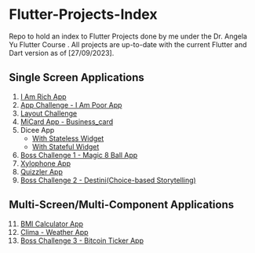 # Flutter-Projects-Index
Repo to hold an index to Flutter Projects done by me under the Dr. Angela Yu Flutter Course . All projects are up-to-date with the current Flutter and Dart version as of [27/09/2023].

## Single Screen Applications
1. [I Am Rich App](https://github.com/n-195/I_Am_Rich.git)
2. [App Challenge - I Am Poor App](https://github.com/n-195/i_am_poor.git)
3. [Layout Challenge](https://github.com/n-195/Layout-Challenge.git)
4. [MiCard App - Business_card](https://github.com/n-195/business_card.git)
5. Dicee App
   - [With Stateless Widget](https://github.com/n-195/dicee.git)
   - [With Stateful Widget](https://github.com/n-195/dice.git)
6. [Boss Challenge 1 - Magic 8 Ball App](https://github.com/n-195/magic_8_ball.git)
7. [Xylophone App](https://github.com/n-195/xylophone.git)
9. [Quizzler App](https://github.com/n-195/quizzler.git)
10. [Boss Challenge 2 - Destini(Choice-based Storytelling)](https://github.com/n-195/destini.git)

## Multi-Screen/Multi-Component Applications
11. [BMI Calculator App](https://github.com/n-195/bmi_calculator.git)
12. [Clima - Weather App](https://github.com/n-195/clima.git)
13. [Boss Challenge 3 - Bitcoin Ticker App](https://github.com/n-195/bitcoin_ticker.git)
